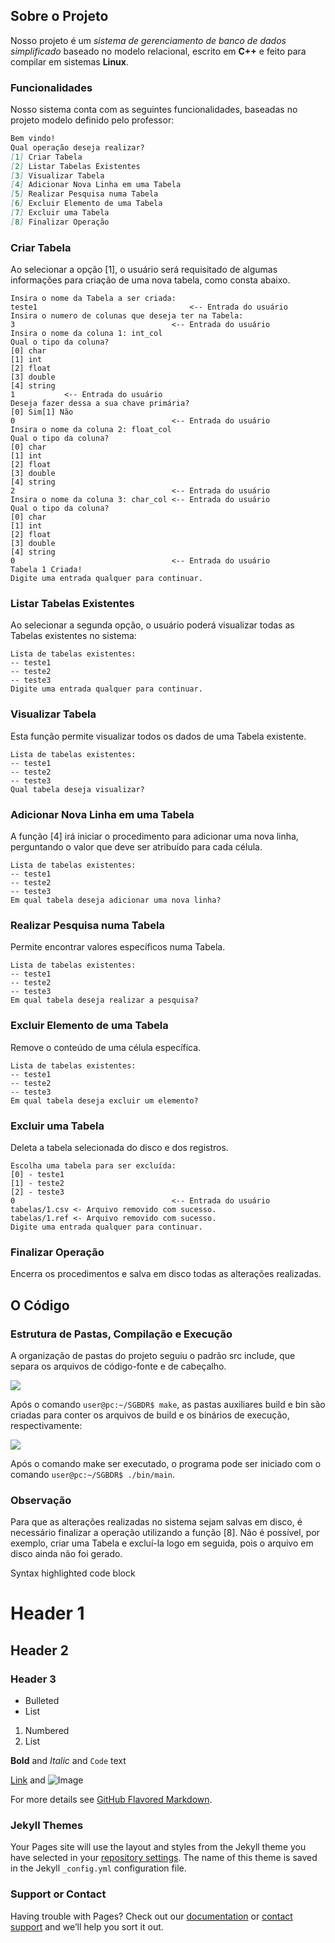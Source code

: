 ## Sobre o Projeto

Nosso projeto é um _sistema de gerenciamento de banco de dados simplificado_ baseado no modelo relacional, escrito em **C++** e feito para compilar em sistemas **Linux**.

### Funcionalidades

Nosso sistema conta com as seguintes funcionalidades, baseadas no projeto modelo definido pelo professor:

```markdown
Bem vindo!
Qual operação deseja realizar?
[1] Criar Tabela
[2] Listar Tabelas Existentes
[3] Visualizar Tabela
[4] Adicionar Nova Linha em uma Tabela
[5] Realizar Pesquisa numa Tabela
[6] Excluir Elemento de uma Tabela
[7] Excluir uma Tabela
[8] Finalizar Operação
```

### Criar Tabela

Ao selecionar a opção [1], o usuário será requisitado de algumas informações para criação de uma nova tabela, como consta abaixo.

```
Insira o nome da Tabela a ser criada:
teste1									<-- Entrada do usuário
Insira o numero de colunas que deseja ter na Tabela:
3									<-- Entrada do usuário
Insira o nome da coluna 1: int_col
Qual o tipo da coluna?
[0] char
[1] int
[2] float
[3] double
[4] string
1			<-- Entrada do usuário
Deseja fazer dessa a sua chave primária?
[0] Sim[1] Não
0									<-- Entrada do usuário
Insira o nome da coluna 2: float_col
Qual o tipo da coluna?
[0] char
[1] int
[2] float
[3] double
[4] string
2									<-- Entrada do usuário
Insira o nome da coluna 3: char_col	<-- Entrada do usuário
Qual o tipo da coluna?
[0] char
[1] int
[2] float
[3] double
[4] string
0									<-- Entrada do usuário
Tabela 1 Criada!
Digite uma entrada qualquer para continuar.
```

### Listar Tabelas Existentes

Ao selecionar a segunda opção, o usuário poderá visualizar todas as Tabelas existentes no sistema:

```
Lista de tabelas existentes:
-- teste1
-- teste2
-- teste3
Digite uma entrada qualquer para continuar.
```

### Visualizar Tabela

Esta função permite visualizar todos os dados de uma Tabela existente.

```
Lista de tabelas existentes:
-- teste1
-- teste2
-- teste3
Qual tabela deseja visualizar?
```

### Adicionar Nova Linha em uma Tabela

A função [4] irá iniciar o procedimento para adicionar uma nova linha, perguntando o valor que deve ser atribuído para cada célula.

```
Lista de tabelas existentes:
-- teste1
-- teste2
-- teste3
Em qual tabela deseja adicionar uma nova linha?
```

### Realizar Pesquisa numa Tabela

Permite encontrar valores específicos numa Tabela.

```
Lista de tabelas existentes:
-- teste1
-- teste2
-- teste3
Em qual tabela deseja realizar a pesquisa?
```

### Excluir Elemento de uma Tabela

Remove o conteúdo de uma célula específica.

```
Lista de tabelas existentes:
-- teste1
-- teste2
-- teste3
Em qual tabela deseja excluir um elemento?
```

### Excluir uma Tabela

Deleta a tabela selecionada do disco e dos registros.

```
Escolha uma tabela para ser excluída:
[0] - teste1
[1] - teste2
[2] - teste3
0									<-- Entrada do usuário
tabelas/1.csv <- Arquivo removido com sucesso.
tabelas/1.ref <- Arquivo removido com sucesso.
Digite uma entrada qualquer para continuar.
```

### Finalizar Operação

Encerra os procedimentos e salva em disco todas as alterações realizadas.

## O Código

### Estrutura de Pastas, Compilação e Execução

A organização de pastas do projeto seguiu o padrão src include, que separa os arquivos de código-fonte e de cabeçalho.

![](img/estrutura.png)

Após o comando `user@pc:~/SGBDR$ make`, as pastas auxiliares build e bin são criadas para conter os arquivos de build e os binários de execução, respectivamente:

![](img/estrutura2.png)

Após o comando make ser executado, o programa pode ser iniciado com o comando `user@pc:~/SGBDR$ ./bin/main`.

### Observação

Para que as alterações realizadas no sistema sejam salvas em disco, é necessário finalizar a operação utilizando a função [8].
Não é possível, por exemplo, criar uma Tabela e excluí-la logo em seguida, pois o arquivo em disco ainda não foi gerado.

Syntax highlighted code block

# Header 1
## Header 2
### Header 3

- Bulleted
- List

1. Numbered
2. List

**Bold** and _Italic_ and `Code` text

[Link](url) and ![Image](src)


For more details see [GitHub Flavored Markdown](https://guides.github.com/features/mastering-markdown/).

### Jekyll Themes

Your Pages site will use the layout and styles from the Jekyll theme you have selected in your [repository settings](https://github.com/JordyAraujo/SGBDRLP1/settings). The name of this theme is saved in the Jekyll `_config.yml` configuration file.

### Support or Contact

Having trouble with Pages? Check out our [documentation](https://help.github.com/categories/github-pages-basics/) or [contact support](https://github.com/contact) and we’ll help you sort it out.
